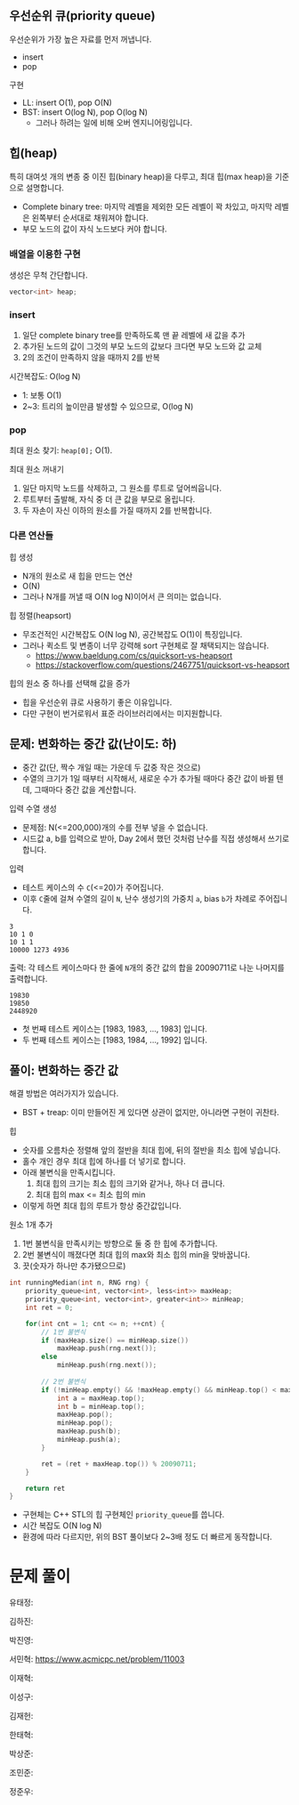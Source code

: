 ## 우선순위 큐(priority queue)

우선순위가 가장 높은 자료를 먼저 꺼냅니다.

- insert
- pop

구현

- LL: insert O(1), pop O(N)
- BST: insert O(log N), pop O(log N)
  - 그러나 하려는 일에 비해 오버 엔지니어링입니다.

## 힙(heap)

특히 대여섯 개의 변종 중 이진 힙(binary heap)을 다루고, 최대 힙(max heap)을 기준으로 설명합니다.

- Complete binary tree: 마지막 레벨을 제외한 모든 레벨이 꽉 차있고, 마지막 레벨은 왼쪽부터 순서대로 채워져야 합니다.
- 부모 노드의 값이 자식 노드보다 커야 합니다.

### 배열을 이용한 구현

생성은 무척 간단합니다.

```cpp
vector<int> heap;
```

### insert

1. 일단 complete binary tree를 만족하도록 맨 끝 레벨에 새 값을 추가
2. 추가된 노드의 값이 그것의 부모 노드의 값보다 크다면 부모 노드와 값 교체
3. 2의 조건이 만족하지 않을 때까지 2를 반복

시간복잡도: O(log N)

- 1: 보통 O(1)
- 2~3: 트리의 높이만큼 발생할 수 있으므로, O(log N)

### pop

최대 원소 찾기: `heap[0];` O(1).

최대 원소 꺼내기

1. 일단 마지막 노드를 삭제하고, 그 원소를 루트로 덮어씌웁니다.
2. 루트부터 출발해, 자식 중 더 큰 값을 부모로 올립니다.
3. 두 자손이 자신 이하의 원소를 가질 때까지 2를 반복합니다.

### 다른 연산들

힙 생성

- N개의 원소로 새 힙을 만드는 연산
- O(N)
- 그러나 N개를 꺼낼 때 O(N log N)이어서 큰 의미는 없습니다.

힙 정렬(heapsort)

- 무조건적인 시간복잡도 O(N log N), 공간복잡도 O(1)이 특징입니다.
- 그러나 퀵소트 및 변종이 너무 강력해 sort 구현체로 잘 채택되지는 않습니다.
  - https://www.baeldung.com/cs/quicksort-vs-heapsort
  - https://stackoverflow.com/questions/2467751/quicksort-vs-heapsort

힙의 원소 중 하나를 선택해 값을 증가

- 힙을 우선순위 큐로 사용하기 좋은 이유입니다.
- 다만 구현이 번거로워서 표준 라이브러리에서는 미지원합니다.

## 문제: 변화하는 중간 값(난이도: 하)

- 중간 값(단, 짝수 개일 때는 가운데 두 값중 작은 것으로)
- 수열의 크기가 1일 때부터 시작해서, 새로운 수가 추가될 때마다 중간 값이 바뀔 텐데, 그때마다 중간 값을 계산합니다.

입력 수열 생성

- 문제점: N(<=200,000)개의 수를 전부 넣을 수 없습니다.
- 시드값 a, b를 입력으로 받아, Day 2에서 했던 것처럼 난수를 직접 생성해서 쓰기로 합니다.

입력

- 테스트 케이스의 수 `C`(<=20)가 주어집니다.
- 이후 `C`줄에 걸쳐 수열의 길이 `N`, 난수 생성기의 가중치 `a`, bias `b`가 차례로 주어집니다.

```text
3
10 1 0
10 1 1
10000 1273 4936
```

출력: 각 테스트 케이스마다 한 줄에 `N`개의 중간 값의 합을 20090711로 나눈 나머지를 출력합니다.

```text
19830
19850
2448920
```

- 첫 번째 테스트 케이스는 [1983, 1983, ..., 1983] 입니다.
- 두 번째 테스트 케이스는 [1983, 1984, ..., 1992] 입니다.

## 풀이: 변화하는 중간 값

해결 방법은 여러가지가 있습니다.

- BST + treap: 이미 만들어진 게 있다면 상관이 없지만, 아니라면 구현이 귀찬타.

힙

- 숫자를 오름차순 정렬해 앞의 절반을 최대 힙에, 뒤의 절반을 최소 힙에 넣습니다.
- 홀수 개인 경우 최대 힙에 하나를 더 넣기로 합니다.
- 아래 불변식을 만족시킵니다.
  1. 최대 힙의 크기는 최소 힙의 크기와 같거나, 하나 더 큽니다.
  2. 최대 힙의 max <= 최소 힙의 min
- 이렇게 하면 최대 힙의 루트가 항상 중간값입니다.

원소 1개 추가

1. 1번 불변식을 만족시키는 방향으로 둘 중 한 힙에 추가합니다.
2. 2번 불변식이 깨졌다면 최대 힙의 max와 최소 힙의 min을 맞바꿉니다.
3. 끗(숫자가 하나만 추가됐으므로)

```cpp
int runningMedian(int n, RNG rng) {
    priority_queue<int, vector<int>, less<int>> maxHeap;
    priority_queue<int, vector<int>, greater<int>> minHeap;
    int ret = 0;

    for(int cnt = 1; cnt <= n; ++cnt) {
        // 1번 불변식
        if (maxHeap.size() == minHeap.size())
            maxHeap.push(rng.next());
        else
            minHeap.push(rng.next());
        
        // 2번 불변식
        if (!minHeap.empty() && !maxHeap.empty() && minHeap.top() < maxHeap.top()) {
            int a = maxHeap.top();
            int b = minHeap.top();
            maxHeap.pop();
            minHeap.pop();
            maxHeap.push(b);
            minHeap.push(a);
        }

        ret = (ret + maxHeap.top()) % 20090711;
    }

    return ret
}
```

- 구현체는 C++ STL의 힙 구현체인 `priority_queue`를 씁니다.
- 시간 복잡도 O(N log N)
- 환경에 따라 다르지만, 위의 BST 풀이보다 2~3배 정도 더 빠르게 동작합니다.
# 문제 풀이

유태정: 

김하진: 

박진영: 

서민혁: https://www.acmicpc.net/problem/11003

이재혁:

이성구:

김재헌:

한태혁: 

박상준: 

조민준:

정준우:
